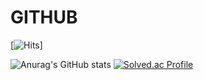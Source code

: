 # GITHUB
[![Hits](https://hits.seeyoufarm.com/api/count/incr/badge.svg?url=https%3A%2F%2Fgithub.com%2Fkaffu0424&count_bg=%23AAF0EE&title_bg=%23F6E3F1&icon=rss.svg&icon_color=%230A0A0A&title=hits&edge_flat=false)]

![Anurag's GitHub stats](https://github-readme-stats.vercel.app/api?username=kaffu0424&show_icons=true&theme=radical)
[![Solved.ac Profile](http://mazassumnida.wtf/api/generate_badge?boj=kaffu)](https://solved.ac/kaffu)
